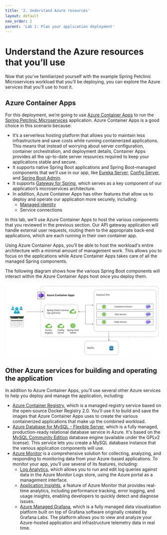 ```yaml
---
title: '2. Understand Azure resources'  
layout: default  
nav_order: 2  
parent: 'Lab 1: Plan your application deployment'
---
```


# Understand the Azure resources that you’ll use

Now that you’ve familiarized yourself with the example Spring Petclinic Microservices workload that you’ll be deploying, you can explore the Azure services that you’ll use to host it.

## Azure Container Apps

For this deployment, we’re going to use [Azure Container Apps](https://learn.microsoft.com/azure/container-apps/overview) to run the [Spring Petclinic Microservices](https://github.com/spring-petclinic/spring-petclinic-microservices) application. Azure Container Apps is a good choice in this scenario because:

-   It’s a serverless hosting platform that allows you to maintain less infrastructure and save costs while running containerized applications. This means that instead of worrying about server configuration, container orchestration, and deployment details, Container Apps provides all the up-to-date server resources required to keep your applications stable and secure.
-   It supports native Spring Boot applications and Spring Boot–managed components that we’ll use in our app, like [Eureka Server](https://learn.microsoft.com/azure/container-apps/java-eureka-server?tabs=azure-cli), [Config Server](https://learn.microsoft.com/azure/container-apps/java-config-server?tabs=azure-cli), and [Spring Boot Admin](https://learn.microsoft.com/azure/container-apps/java-admin?tabs=azure-cli).
-   It supports [Gateway for Spring](https://learn.microsoft.com/azure/container-apps/java-gateway-for-spring), which serves as a key component of our application’s microservices architecture.
-   In addition, Azure Container Apps has other features that allow us to deploy and operate our application more securely, including:
    -   [Managed identity](https://learn.microsoft.com/azure/container-apps/managed-identity)
    -   Service connections

In this lab, we’ll use Azure Container Apps to host the various components that you reviewed in the previous section. Our API gateway application will handle external user requests, routing them to the appropriate back-end applications, which are each running in their own container app.

Using Azure Container Apps, you’ll be able to host the workload's entire architecture with a minimal amount of management work. This allows you to focus on the applications while Azure Container Apps takes care of all the managed Spring components.

The following diagram shows how the various Spring Boot components will interact within the Azure Container Apps host once you deploy them.

![workload architecture overview](../../images/aca-overview.png)

## Other Azure services for building and operating the application

In addition to Azure Container Apps, you’ll use several other Azure services to help you deploy and manage the application, including:

-   [Azure Container Registry](https://learn.microsoft.com/azure/container-registry/container-registry-intro), which is a managed registry service based on the open-source Docker Registry 2.0. You’ll use it to build and save the images that Azure Container Apps uses to create the various containerized applications that make up the combined workload.
-   [Azure Database for MySQL - Flexible Server](https://learn.microsoft.com/azure/mysql/flexible-server/overview), which is a fully managed, production-ready relational database service in Azure. It's based on the [MySQL Community Edition](https://www.mysql.com/products/community/) database engine (available under the GPLv2 license). This service lets you create a MySQL database instance that the various application components will use.
-   [Azure Monitor](https://learn.microsoft.com/azure/azure-monitor/overview) is a comprehensive solution for collecting, analyzing, and responding to monitoring data from your Azure-based applications. To monitor your app, you’ll use several of its features, including:
    -   [Log Analytics](https://learn.microsoft.com/azure/azure-monitor/logs/log-analytics-overview), which allows you to run and edit log queries against data in the Azure Monitor Logs store, using the Azure portal as a management interface.
    -   [Application Insights](https://learn.microsoft.com/azure/azure-monitor/app/app-insights-overview), a feature of Azure Monitor that provides real-time analytics, including performance tracking, error logging, and usage insights, enabling developers to quickly detect and diagnose issues.
    -   [Azure Managed Grafana](https://learn.microsoft.com/azure/managed-grafana/overview), which is a fully managed data visualization platform built on top of Grafana software originally created by Grafana Labs. The platform allows you to view and analyze your Azure-hosted application and infrastructure telemetry data in real time.
